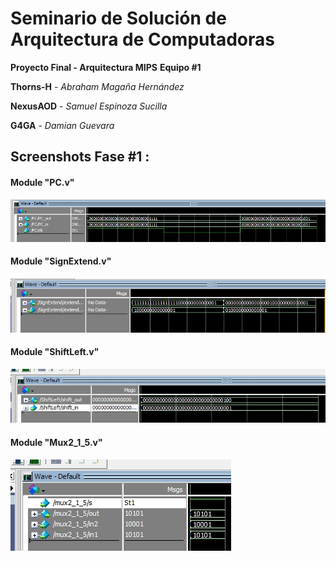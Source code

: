 # Seminario de Solución de Arquitectura de Computadoras
**Proyecto Final - Arquitectura MIPS**
**Equipo #1**

**Thorns-H** - *Abraham Magaña Hernández*

**NexusAOD** - *Samuel Espinoza Sucilla*

**G4GA** - *Damian Guevara*

## Screenshots Fase #1 :
#### Module "PC.v"
![](Images/PC.jpg)
#### Module "SignExtend.v"
![](Images/SignExtend.jpg)
#### Module "ShiftLeft.v"
![](Images/ShiftLeft.jpg)
#### Module "Mux2_1_5.v"
![](Images/Mux5Bits.jpg)
